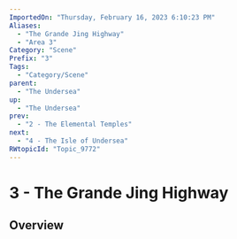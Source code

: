 ```yaml
---
ImportedOn: "Thursday, February 16, 2023 6:10:23 PM"
Aliases:
  - "The Grande Jing Highway"
  - "Area 3"
Category: "Scene"
Prefix: "3"
Tags:
  - "Category/Scene"
parent:
  - "The Undersea"
up:
  - "The Undersea"
prev:
  - "2 - The Elemental Temples"
next:
  - "4 - The Isle of Undersea"
RWtopicId: "Topic_9772"
---
```

# 3 - The Grande Jing Highway
## Overview
